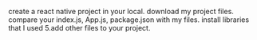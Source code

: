 create a react native project in your local.
download my project files.
compare your index.js, App.js, package.json with my files.
install libraries that I used 5.add other files to your project.
